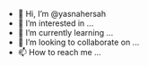 - 👋 Hi, I’m @yasnahersah
- 👀 I’m interested in ...
- 🌱 I’m currently learning ...
- 💞️ I’m looking to collaborate on ...
- 📫 How to reach me ...

<!---
yasnahersah/yasnahersah is a ✨ special ✨ repository because its `README.md` (this file) appears on your GitHub profile.
You can click the Preview link to take a look at your changes.
--->
